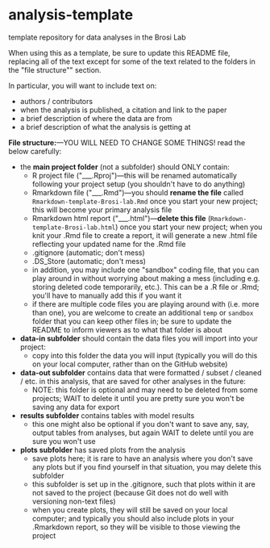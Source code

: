 # analysis-template

template repository for data analyses in the Brosi Lab

When using this as a template, be sure to update this README file, replacing all of the text except for some of the text related to the folders in the "file structure"" section. 

In particular, you will want to include text on:

* authors / contributors
* when the analysis is published, a citation and link to the paper
* a brief description of where the data are from
* a brief description of what the analysis is getting at 

**File structure:**&mdash;YOU WILL NEED TO CHANGE SOME THINGS! read the below carefully:

* the **main project folder** (not a subfolder) should ONLY contain:
    + R project file ("___.Rproj")&mdash;this will be renamed automatically following your project setup (you shouldn't have to do anything)
    + Rmarkdown file ("___.Rmd")&mdash;you should **rename the file** called `Rmarkdown-template-Brosi-lab.Rmd` once you start your new project; this will become your primary analysis file
    + Rmarkdown html report ("___.html")&mdash;**delete this file** (`Rmarkdown-template-Brosi-lab.html`) once you start your new project; when you knit your .Rmd file to create a report, it will generate a new .html file reflecting your updated name for the .Rmd file
    + .gitignore (automatic; don't mess)
    + .DS_Store (automatic; don't mess)
    + in addition, you may include one "sandbox" coding file, that you can play around in without worrying about making a mess (including e.g. storing deleted code temporarily, etc.). This can be a .R file or .Rmd; you'll have to manually add this if you want it
    + if there are multiple code files you are playing around with (i.e. more than one), you are welcome to create an additional `temp` or `sandbox` folder that you can keep other files in; be sure to update the README to inform viewers as to what that folder is about
* **data-in subfolder** should contain the data files you will import into your project:
    + copy into this folder the data you will input (typically you will do this on your local computer, rather than on the GitHub website)
* **data-out subfolder** contains data that were formatted / subset / cleaned / etc. in this analysis, that are saved for other analyses in the future:
    + NOTE: this folder is optional and may need to be deleted from some projects; WAIT to delete it until you are pretty sure you won't be saving any data for export
* **results subfolder** contains tables with model results
    + this one might also be optional if you don't want to save any, say, output tables from analyses, but again WAIT to delete until you are sure you won't use
* **plots subfolder** has saved plots from the analysis
    + save plots here; it is rare to have an analysis where you don't save any plots but if you find yourself in that situation, you may delete this subfolder
    + this subfolder is set up in the .gitignore, such that plots within it are not saved to the project (because Git does not do well with versioning non-text files)
    + when you create plots, they will still be saved on your local computer; and typically you should also include plots in your .Rmarkdown report, so they will be visible to those viewing the project
    

